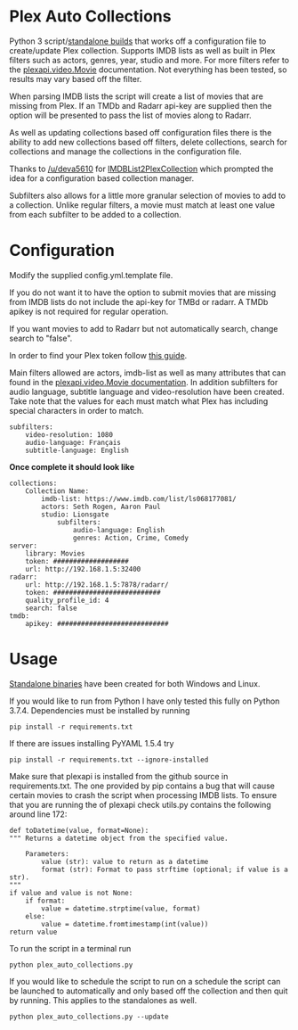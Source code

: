 # Plex Auto Collections
Python 3 script/[standalone builds](https://github.com/vladimir-tutin/Plex-Auto-Collections/tree/master/dist) that works off a configuration file to create/update Plex collection. Supports IMDB
lists as well as built in Plex filters such as actors, genres, year, studio and more. For more filters refer to the
[plexapi.video.Movie](https://python-plexapi.readthedocs.io/en/latest/modules/video.html#plexapi.video.Movie) 
documentation. Not everything has been tested, so results may vary based off the filter.

When parsing IMDB lists the script will create a list of movies that are missing from Plex. If an TMDb and Radarr api-key
are supplied then the option will be presented to pass the list of movies along to Radarr.

As well as updating collections based off configuration files there is the ability to add new collections based off 
filters, delete collections, search for collections and manage the collections in the configuration file.

Thanks to [/u/deva5610](https://www.reddit.com/user/deva5610) for [IMDBList2PlexCollection](https://github.com/deva5610/IMDBList2PlexCollection) which prompted 
the idea for a configuration based collection manager.

Subfilters also allows for a little more granular selection of movies to add to a collection. Unlike regular filters, a 
movie must match at least one value from each subfilter to be added to a collection.

# Configuration
Modify the supplied config.yml.template file.

If you do not want it to have the option to submit movies that are missing from IMDB lists do not include the api-key
for TMBd or radarr. A TMDb apikey is not required for regular operation.

If you want movies to add to Radarr but not automatically search, change search to "false".

In order to find your Plex token follow 
[this guide](https://support.plex.tv/articles/204059436-finding-an-authentication-token-x-plex-token/).

Main filters allowed are actors, imdb-list as well as many attributes that can found in the [plexapi.video.Movie 
documentation](https://python-plexapi.readthedocs.io/en/latest/modules/video.html#plexapi.video.Movie). In addition 
subfilters for audio language, subtitle language and video-resolution have been created. Take note that the values for 
each must match what Plex has including special characters in order to match.

    subfilters:
        video-resolution: 1080
        audio-language: Français
        subtitle-language: English

**Once complete it should look like**

    collections:
        Collection Name:
            imdb-list: https://www.imdb.com/list/ls068177081/
            actors: Seth Rogen, Aaron Paul
            studio: Lionsgate
                subfilters:
                    audio-language: English
                    genres: Action, Crime, Comedy
    server:
        library: Movies
        token: ###################
        url: http://192.168.1.5:32400
    radarr:
        url: http://192.168.1.5:7878/radarr/
        token: ###########################
        quality_profile_id: 4
        search: false
    tmdb:
        apikey: ############################

# Usage
[Standalone binaries]() have been created for both Windows and Linux.

If you would like to run from Python I have only tested this fully on Python 3.7.4. Dependencies must be installed by running

    pip install -r requirements.txt
    
If there are issues installing PyYAML 1.5.4 try

    pip install -r requirements.txt --ignore-installed
    
Make sure that plexapi is installed from the github source in requirements.txt. The one provided by pip contains a bug 
that will cause certain movies to crash the script when processing IMDB lists. To ensure that you are running the of 
plexapi check utils.py contains the following around line 172:

    def toDatetime(value, format=None):
    """ Returns a datetime object from the specified value.

        Parameters:
            value (str): value to return as a datetime
            format (str): Format to pass strftime (optional; if value is a str).
    """
    if value and value is not None:
        if format:
            value = datetime.strptime(value, format)
        else:
            value = datetime.fromtimestamp(int(value))
    return value

To run the script in a terminal run

    python plex_auto_collections.py
    
If you would like to schedule the script to run on a schedule the script can be launched to automatically and only 
based off the collection and then quit by running. This applies to the standalones as well.

    python plex_auto_collections.py --update

